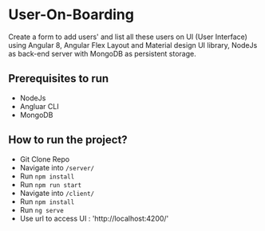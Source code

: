 # User-On-Boarding

Create a form to add users' and list all these users on UI (User Interface) using Angular 8, Angular Flex Layout and Material design UI library, NodeJs as back-end server with MongoDB as persistent storage.

## Prerequisites to run
- NodeJs
- Angluar CLI
- MongoDB

## How to run the project?
- Git Clone Repo
- Navigate into `/server/`
- Run `npm install`
- Run `npm run start`
- Navigate into `/client/`
- Run `npm install`
- Run `ng serve`
- Use url to access UI : 'http://localhost:4200/'